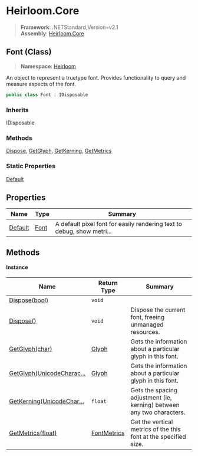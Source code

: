 # Heirloom.Core

> **Framework**: .NETStandard,Version=v2.1  
> **Assembly**: [Heirloom.Core][0]

## Font (Class)

> **Namespace**: [Heirloom][0]

An object to represent a truetype font. Provides functionality to query and measure aspects of the font.

```cs
public class Font : IDisposable
```

### Inherits

IDisposable

### Methods

[Dispose][1], [GetGlyph][2], [GetKerning][3], [GetMetrics][4]

### Static Properties

[Default][5]

## Properties

| Name         | Type      | Summary                                                                |
|--------------|-----------|------------------------------------------------------------------------|
| [Default][5] | [Font][6] | A default pixel font for easily rendering text to debug, show metri... |

## Methods

#### Instance

| Name                           | Return Type      | Summary                                                               |
|--------------------------------|------------------|-----------------------------------------------------------------------|
| [Dispose(bool)][1]             | `void`           |                                                                       |
| [Dispose()][1]                 | `void`           | Dispose the current font, freeing unmanaged resources.                |
| [GetGlyph(char)][2]            | [Glyph][7]       | Gets the information about a particular glyph in this font.           |
| [GetGlyph(UnicodeCharac...][2] | [Glyph][7]       | Gets the information about a particular glyph in this font.           |
| [GetKerning(UnicodeChar...][3] | `float`          | Gets the spacing adjustment (ie, kerning) between any two characters. |
| [GetMetrics(float)][4]         | [FontMetrics][8] | Get the vertical metrics of the this font at the specified size.      |

[0]: ../../Heirloom.Core.md
[1]: Font/Dispose.md
[2]: Font/GetGlyph.md
[3]: Font/GetKerning.md
[4]: Font/GetMetrics.md
[5]: Font/Default.md
[6]: Font.md
[7]: Glyph.md
[8]: FontMetrics.md
